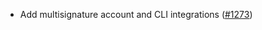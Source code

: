 - Add multisignature account and CLI integrations
  ([#1273](https://github.com/anoma/namada/pull/1273))